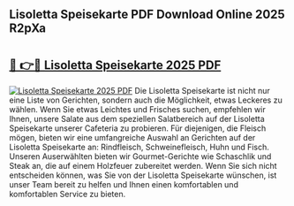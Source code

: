 ## Lisoletta Speisekarte PDF Download Online 2025 R2pXa

# <h2><a href="http://gc7p1e.nevu.top/?p=Lisoletta+Speisekarte">🔗 👉🔴 Lisoletta Speisekarte 2025 PDF</a></h2>

[![Lisoletta Speisekarte 2025 PDF](https://i.imgur.com/dBaPXMq.png)](http://gc7p1e.nevu.top/?p=Lisoletta+Speisekarte)
Die Lisoletta Speisekarte ist nicht nur eine Liste von Gerichten, sondern auch die Möglichkeit, etwas Leckeres zu wählen. Wenn Sie etwas Leichtes und Frisches suchen, empfehlen wir Ihnen, unsere Salate aus dem speziellen Salatbereich auf der Lisoletta Speisekarte unserer Cafeteria zu probieren. Für diejenigen, die Fleisch mögen, bieten wir eine umfangreiche Auswahl an Gerichten auf der Lisoletta Speisekarte an: Rindfleisch, Schweinefleisch, Huhn und Fisch. Unseren Auserwählten bieten wir Gourmet-Gerichte wie Schaschlik und Steak an, die auf einem Holzfeuer zubereitet werden. Wenn Sie sich nicht entscheiden können, was Sie von der Lisoletta Speisekarte wünschen, ist unser Team bereit zu helfen und Ihnen einen komfortablen und komfortablen Service zu bieten.
